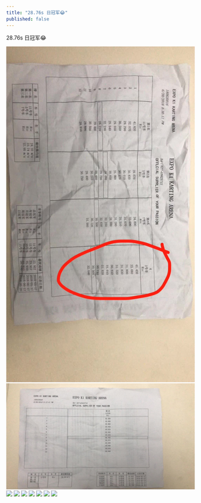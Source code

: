 ```yaml
---
title: "28.76s 日冠军😂"
published: false
---
```

28.76s 日冠军😂

![](./1.jpg)
![](./2.jpg)
![](./3.jpg)
![](./4.jpg)
![](./5.jpg)
![](./6.jpg)
![](./7.jpg)
![](./8.jpg)
![](./9.jpg)

